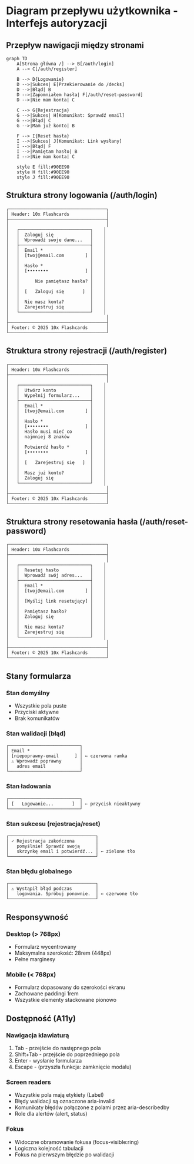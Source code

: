 # Diagram przepływu użytkownika - Interfejs autoryzacji

## Przepływ nawigacji między stronami

```mermaid
graph TD
    A[Strona główna /] --> B[/auth/login]
    A --> C[/auth/register]
    
    B --> D{Logowanie}
    D -->|Sukces| E[Przekierowanie do /decks]
    D -->|Błąd| B
    D -->|Zapomniałem hasła| F[/auth/reset-password]
    D -->|Nie mam konta| C
    
    C --> G{Rejestracja}
    G -->|Sukces| H[Komunikat: Sprawdź email]
    G -->|Błąd| C
    G -->|Mam już konto| B
    
    F --> I{Reset hasła}
    I -->|Sukces| J[Komunikat: Link wysłany]
    I -->|Błąd| F
    I -->|Pamiętam hasło| B
    I -->|Nie mam konta| C
    
    style E fill:#90EE90
    style H fill:#90EE90
    style J fill:#90EE90
```

## Struktura strony logowania (/auth/login)

```
┌─────────────────────────────────────┐
│ Header: 10x Flashcards              │
├─────────────────────────────────────┤
│                                     │
│   ┌───────────────────────────┐    │
│   │  Zaloguj się              │    │
│   │  Wprowadź swoje dane...   │    │
│   ├───────────────────────────┤    │
│   │  Email *                  │    │
│   │  [twoj@email.com        ] │    │
│   │                           │    │
│   │  Hasło *                  │    │
│   │  [••••••••              ] │    │
│   │                           │    │
│   │      Nie pamiętasz hasła? │    │
│   │                           │    │
│   │  [   Zaloguj się       ]  │    │
│   │                           │    │
│   │  Nie masz konta?          │    │
│   │  Zarejestruj się          │    │
│   └───────────────────────────┘    │
│                                     │
├─────────────────────────────────────┤
│ Footer: © 2025 10x Flashcards       │
└─────────────────────────────────────┘
```

## Struktura strony rejestracji (/auth/register)

```
┌─────────────────────────────────────┐
│ Header: 10x Flashcards              │
├─────────────────────────────────────┤
│                                     │
│   ┌───────────────────────────┐    │
│   │  Utwórz konto             │    │
│   │  Wypełnij formularz...    │    │
│   ├───────────────────────────┤    │
│   │  Email *                  │    │
│   │  [twoj@email.com        ] │    │
│   │                           │    │
│   │  Hasło *                  │    │
│   │  [••••••••              ] │    │
│   │  Hasło musi mieć co       │    │
│   │  najmniej 8 znaków        │    │
│   │                           │    │
│   │  Potwierdź hasło *        │    │
│   │  [••••••••              ] │    │
│   │                           │    │
│   │  [   Zarejestruj się   ]  │    │
│   │                           │    │
│   │  Masz już konto?          │    │
│   │  Zaloguj się              │    │
│   └───────────────────────────┘    │
│                                     │
├─────────────────────────────────────┤
│ Footer: © 2025 10x Flashcards       │
└─────────────────────────────────────┘
```

## Struktura strony resetowania hasła (/auth/reset-password)

```
┌─────────────────────────────────────┐
│ Header: 10x Flashcards              │
├─────────────────────────────────────┤
│                                     │
│   ┌───────────────────────────┐    │
│   │  Resetuj hasło            │    │
│   │  Wprowadź swój adres...   │    │
│   ├───────────────────────────┤    │
│   │  Email *                  │    │
│   │  [twoj@email.com        ] │    │
│   │                           │    │
│   │  [Wyślij link resetujący] │    │
│   │                           │    │
│   │  Pamiętasz hasło?         │    │
│   │  Zaloguj się              │    │
│   │                           │    │
│   │  Nie masz konta?          │    │
│   │  Zarejestruj się          │    │
│   └───────────────────────────┘    │
│                                     │
├─────────────────────────────────────┤
│ Footer: © 2025 10x Flashcards       │
└─────────────────────────────────────┘
```

## Stany formularza

### Stan domyślny
- Wszystkie pola puste
- Przyciski aktywne
- Brak komunikatów

### Stan walidacji (błąd)
```
┌───────────────────────────┐
│ Email *                   │
│ [niepoprawny-email      ] │ ← czerwona ramka
│ ⚠ Wprowadź poprawny       │
│   adres email             │
└───────────────────────────┘
```

### Stan ładowania
```
┌───────────────────────────┐
│ [   Logowanie...       ]  │ ← przycisk nieaktywny
└───────────────────────────┘
```

### Stan sukcesu (rejestracja/reset)
```
┌─────────────────────────────────┐
│ ✓ Rejestracja zakończona        │
│   pomyślnie! Sprawdź swoją      │
│   skrzynkę email i potwierdź... │ ← zielone tło
└─────────────────────────────────┘
```

### Stan błędu globalnego
```
┌─────────────────────────────────┐
│ ⚠ Wystąpił błąd podczas         │
│   logowania. Spróbuj ponownie.  │ ← czerwone tło
└─────────────────────────────────┘
```

## Responsywność

### Desktop (> 768px)
- Formularz wycentrowany
- Maksymalna szerokość: 28rem (448px)
- Pełne marginesy

### Mobile (< 768px)
- Formularz dopasowany do szerokości ekranu
- Zachowane paddingi 1rem
- Wszystkie elementy stackowane pionowo

## Dostępność (A11y)

### Nawigacja klawiaturą
1. Tab - przejście do następnego pola
2. Shift+Tab - przejście do poprzedniego pola
3. Enter - wysłanie formularza
4. Escape - (przyszła funkcja: zamknięcie modalu)

### Screen readers
- Wszystkie pola mają etykiety (Label)
- Błędy walidacji są oznaczone aria-invalid
- Komunikaty błędów połączone z polami przez aria-describedby
- Role dla alertów (alert, status)

### Fokus
- Widoczne obramowanie fokusa (focus-visible:ring)
- Logiczna kolejność tabulacji
- Fokus na pierwszym błędzie po walidacji

